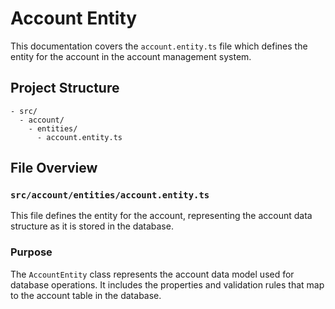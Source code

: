 # Account Entity

This documentation covers the `account.entity.ts` file which defines the entity for the account in the account management system.

## Project Structure

```text
- src/
  - account/
    - entities/
      - account.entity.ts
```

## File Overview

### `src/account/entities/account.entity.ts`

This file defines the entity for the account, representing the account data structure as it is stored in the database.

### Purpose

The `AccountEntity` class represents the account data model used for database operations. It includes the properties and validation rules that map to the account table in the database.
